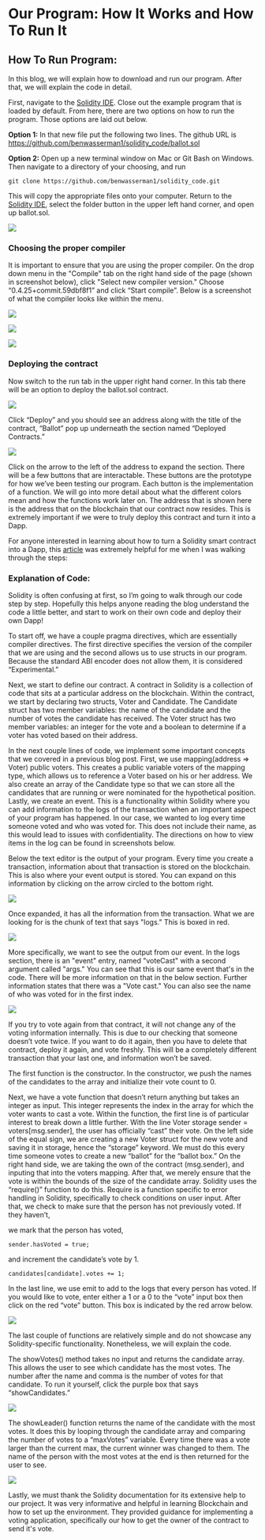 # Our Program: How It Works and How To Run It

## How To Run Program:

In this blog, we will explain how to download and run our program. After that, we will explain the code in detail. 

First, navigate to the [Solidity IDE](https://remix.ethereum.org). Close out the example program that is loaded by default. 
From here, there are two options on how to run the program. Those options are laid out below.


**Option 1:** 
In that new file put the following two lines. The github URL is https://github.com/benwasserman1/solidity_code/ballot.sol

**Option 2:** 
Open up a new terminal window on Mac or Git Bash on Windows. Then navigate to a directory of your choosing, and run 

```
git clone https://github.com/benwasserman1/solidity_code.git
```

This will copy the appropriate files onto your computer. Return to  the [Solidity IDE](https://remix.ethereum.org), select 
the folder button in the upper left hand corner, and open up ballot.sol. 


![](Screenshots/folder.png)


### Choosing the proper compiler

It is important to ensure that you are using the proper compiler. On the drop down menu in the "Compile" tab on the right hand side of the page (shown in screenshot below), click "Select new compiler version." Choose “0.4.25+commit.59dbf8f1” and click “Start compile”. Below is a screenshot of what the compiler looks like within the menu.


![](Screenshots/compile1.png)


![](Screenshots/commit.png)


![](Screenshots/compile.png)

### Deploying the contract

Now switch to the run tab in the upper right hand corner. In this tab there will be an option to deploy the ballot.sol contract.


![](Screenshots/deploy.png)


Click “Deploy” and you should see an address along with the title of the contract, “Ballot” pop up underneath the section named “Deployed Contracts.” 


![](Screenshots/contracts.png)


Click on the arrow to the left of the address to expand the section. There will be a few buttons that are interactable. These buttons are the prototype for how we’ve been testing our program. Each button is the implementation of a function. We will go into more detail about what the different colors mean and how the functions work later on. The address that is shown here is the address that on the blockchain that our contract now resides. This is extremely important if we were to truly deploy this contract and turn it into a Dapp. 

For anyone interested in learning about how to turn a Solidity smart contract into a Dapp, this [article](https://medium.com/ethereum-developers/the-ultimate-end-to-end-tutorial-to-create-and-deploy-a-fully-descentralized-dapp-in-ethereum-18f0cf6d7e0e) was extremely helpful for me when I was walking through the steps: 


### Explanation of Code:

Solidity is often confusing at first, so I’m going to walk through our code step by step. Hopefully this helps anyone reading the blog understand the code a little better, and start to work on their own code and deploy their own Dapp! 

To start off, we have a couple pragma directives, which are essentially compiler directives. The first directive specifies the version of the compiler that we are using and the second allows us to use structs in our program. Because the standard ABI encoder does not allow them, it is considered “Experimental.” 

Next, we start to define our contract. A contract in Solidity is a collection of code that sits at a particular address on the blockchain. Within the contract, we start by declaring two structs, Voter and Candidate. The Candidate struct has two member variables: the name of the candidate and the number of votes the candidate has received. The Voter struct has two member variables: an integer for the vote and a boolean to determine if a voter has voted based on their address.

In the next couple lines of code, we implement some important concepts that we covered in a previous blog post. First, we use mapping(address => Voter) public voters. This creates a public variable voters of the mapping type, which allows us to reference a Voter based on his or her address. We also create an array of the Candidate type so that we can store all the candidates that are running or were nominated for the hypothetical position. Lastly, we create an event. This is a functionality within Solidity where you can add information to the logs of the transaction when an important aspect of your program has happened. In our case, we wanted to log every time someone voted and who was voted for. This does not include their name, as this would lead to issues with confidentiality. The directions on how to view items in the log can be found in screenshots below.

Below the text editor is the output of your program. Every time you create a transaction, information about that transaction is stored on the blockchain. This is also where your event output is stored. You can expand on this information by clicking on the arrow circled to the bottom right.

![](Screenshots/transaction.png)

Once expanded, it has all the information from the transaction. What we are looking for is the chunk of text that says "logs."
This is boxed in red.


![](Screenshots/logs.png)


More specifically, we want to see the output from our event. In the logs section, there is an "event" entry, named "voteCast" with a second argument called "args." You can see that this is our same event that's in the code. There will be more information on that in the below section. Further information states that there was a "Vote cast." You can also see the name of who was voted for in the first index.

![](Screenshots/event.png)


If you try to vote again from that contract, it will not change any of the voting information internally. This is due to our checking that someone doesn’t vote twice. If you want to do it again, then you have to delete that contract, deploy it again, and vote freshly. This will be a completely different transaction that your last one, and information won’t be saved.

The first function is the constructor. In the constructor, we push the names of the candidates to the array and initialize their vote count to 0.

 Next, we have a vote function that doesn’t return anything but takes an integer as input. This integer represents the index in the array for which the voter wants to cast a vote. Within the function, the first line is of particular interest to break down a little further. With the line Voter storage sender = voters[msg.sender], the user has officially “cast” their vote. On the left side of the equal sign, we are creating a new Voter struct for the new vote and saving it in storage, hence the “storage” keyword. We must do this every time someone votes to create a new “ballot” for the “ballot box.” On the right hand side, we are taking the own of the contract (msg.sender), and inputing that into the voters mapping. After that, we merely ensure that the vote is within the bounds of the size of the candidate array. Solidity uses the “require()” function to do this. Require is a function specific to error handling in Solidity, specifically to check conditions on user input. After that, we check to make sure that the person has not previously voted. If they haven’t,

 we mark that the person has voted,
```
sender.hasVoted = true;
```
and increment the candidate’s vote by 1. 
```
candidates[candidate].votes += 1;
```

In the last line, we use emit to add to the logs that every person has voted. If you would like to vote, enter either a 1 or a 0 to the “vote” input box then click on the red “vote” button. This box is indicated by the red arrow below.


![](Screenshots/vote.png)


The last couple of functions are relatively simple and do not showcase any Solidity-specific functionality. Nonetheless, we will explain the code.

The showVotes() method takes no input and returns the candidate array. This allows the user to see which candidate has the most votes. The number after the name and comma is the number of votes for that candidate. To run it yourself, click the purple box that says “showCandidates.”


![](Screenshots/showVotes.png)


The showLeader() function returns the name of the candidate with the most votes. It does this by looping through the candidate array and comparing the number of votes to a “maxVotes” variable. Every time there was a vote larger than the current max, the current winner was changed to them. The name of the person with the most votes at the end is then returned for the user to see.


![](Screenshots/showLeader.png)



Lastly, we must thank the Solidity documentation for its extensive help to our project. It was very informative and helpful in learning Blockchain and how to set up the environment. They provided guidance for implementing a voting application, specifically our how to get the owner of the contract to send it's vote.








